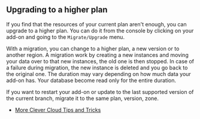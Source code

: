## Upgrading to a higher plan

If you find that the resources of your current plan aren't enough, you can upgrade to a higher plan.
You can do it from the console by clicking on your add-on and going to the `Migrate/Upgrade` menu.  

With a migration, you can change to a higher plan, a new version or to another region.
A migration work by creating a new instances and moving your data over to that new instances, the old one is then stopped. In case of a failure during migration, the new instance is deleted and you go back to the original one.
The duration may vary depending on how much data your add-on has. Your database become read only for the entire duration.

If you want to restart your add-on or update to the last supported version of the current branch, migrate it to the same plan, version, zone. 

- [More Clever Cloud Tips and Tricks](/developers/doc/best-practices/tips_and_tricks/)
